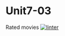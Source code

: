 # Unit7-03
Rated movies
[![linter](https://github.com/helena-rocha/Unit7-03/workflows/linter/badge.svg)](https://github.com/marketplace/actions/super-linter)

